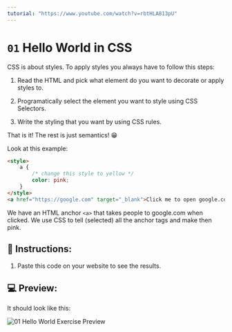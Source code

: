 ```yaml
---
tutorial: "https://www.youtube.com/watch?v=rbtHLA813pU"
---
```

# `01` Hello World in CSS

CSS is about styles. To apply styles you always have to follow this steps:

1. Read the HTML and pick what element do you want to decorate or apply styles to.

2. Programatically select the element you want to style using CSS Selectors.

3. Write the styling that you want by using CSS rules.

That is it! The rest is just semantics! 😁

Look at this example:

```HTML
<style>
    a {
        /* change this style to yellow */
        color: pink;
    }
</style>
<a href="https://google.com" target="_blank">Click me to open google.com</a>
```

We have an HTML anchor `<a>` that takes people to google.com when clicked.
We use CSS to tell (selected) all the anchor tags and make then pink.

## 📝 Instructions:

1. Paste this code on your website to see the results.

## 💻 Preview:

It should look like this:

![01 Hello World Exercise Preview](https://github.com/4GeeksAcademy/css-tutorial-exercises-course/blob/master/.learn/assets/01-1.png?raw=true)
